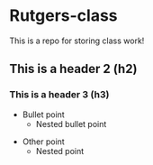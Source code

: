 # Rutgers-class
This is a repo for storing class work!

## This is a header 2 (h2)

### This is a header 3 (h3)

- Bullet point
  - Nested bullet point
  
* Other point
  * Nested point
